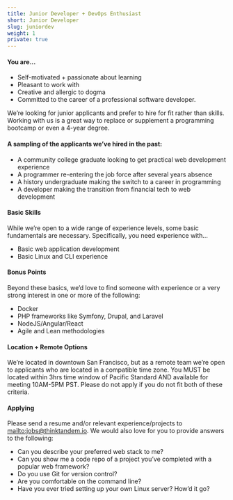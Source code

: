 ```yaml
---
title: Junior Developer + DevOps Enthusiast
short: Junior Developer
slug: juniordev
weight: 1
private: true
---
```


#### You are...

* Self-motivated + passionate about learning
* Pleasant to work with
* Creative and allergic to dogma
* Committed to the career of a professional software developer.

We’re looking for junior applicants and prefer to hire for fit rather than skills. Working with us is a great way to replace or supplement a programming bootcamp or even a 4-year degree.

#### A sampling of the applicants we’ve hired in the past:

* A community college graduate looking to get practical web development experience
* A programmer re-entering the job force after several years absence
* A history undergraduate making the switch to a career in programming
* A developer making the transition from financial tech to web development

#### Basic Skills

While we’re open to a wide range of experience levels, some basic fundamentals are necessary. Specifically, you need experience with…

* Basic web application development
* Basic Linux and CLI experience

#### Bonus Points

Beyond these basics, we’d love to find someone with experience or a very strong interest in one or more of the following:

* Docker
* PHP frameworks like Symfony, Drupal, and Laravel
* NodeJS/Angular/React
* Agile and Lean methodologies

#### Location + Remote Options

We’re located in downtown San Francisco, but as a remote team we’re open to applicants who are located in a compatible time zone. You MUST be located within 3hrs time window of Pacific Standard AND available for meeting 10AM-5PM PST. Please do not apply if you do not fit both of these criteria.

#### Applying

Please send a resume and/or relevant experience/projects to <mailto:jobs@thinktandem.io>. We would also love for you to provide answers to the following:

* Can you describe your preferred web stack to me?
* Can you show me a code repo of a project you’ve completed with a popular web framework?
* Do you use Git for version control?
* Are you comfortable on the command line?
* Have you ever tried setting up your own Linux server? How’d it go?
